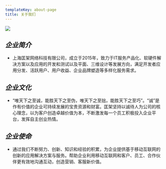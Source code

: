 ```yaml
---
templateKey: about-page
title: 关于我们
---
```

![](/img/背景.jpg)

## _企业简介_

* 上海匡架网络科技有限公司，成立于2015年，致力于IT服务产品化、软硬件解决方案以及应用的开发和测试以及平面、三维设计等发展方向，满足开发者应用分发、活跃用户、用户收益、企业品牌塑造等多样化服务需求。

## _企业文化_

* “唯天下之至诚，能胜天下之至伪，唯天下之至拙，能胜天下之至巧”。“诚”是作有价值的企业可持续发展的宝贵资源和财富。匡架坚持以诚待人为公司的核心理念，以为客户创造卓越价值为本，不断激发每一个员工积极投入企业平台，发挥自主创业热情。

## _企业使命_

* 通过我们不断努力、创新、知识和经验的积累，为企业提供基于移动互联网的创新的应用解决方案与服务。帮助企业利用移动互联网和客户、员工、合作伙伴更有效地沟通互动，创造营销、客服新价值。
